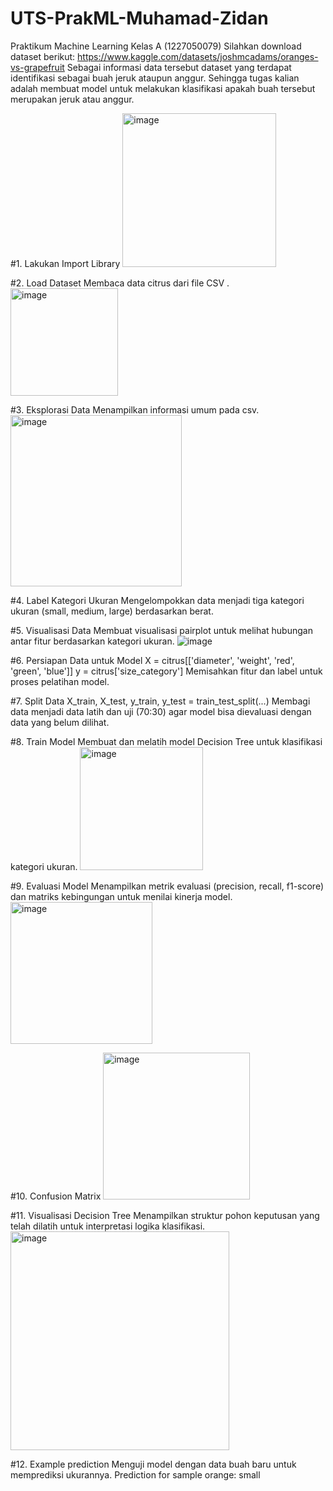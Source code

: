# UTS-PrakML-Muhamad-Zidan
Praktikum Machine Learning Kelas A (1227050079)
Silahkan download dataset berikut: https://www.kaggle.com/datasets/joshmcadams/oranges-vs-grapefruit
Sebagai informasi data tersebut dataset yang terdapat identifikasi sebagai buah jeruk ataupun anggur. Sehingga tugas kalian adalah membuat model untuk melakukan klasifikasi apakah buah tersebut merupakan jeruk atau anggur.

#1. Lakukan Import Library
<img width="246" alt="image" src="https://github.com/user-attachments/assets/106257c3-12c8-4f22-8ca3-f581b2818581" />

#2. Load Dataset
Membaca data citrus dari file CSV .
<img width="172" alt="image" src="https://github.com/user-attachments/assets/c858849d-1368-4113-86cb-2b48199dd935" />

#3. Eksplorasi Data
Menampilkan informasi umum pada csv.
<img width="274" alt="image" src="https://github.com/user-attachments/assets/32fa951b-65de-4ec4-95b1-29617b3587e0" />

#4. Label Kategori Ukuran
Mengelompokkan data menjadi tiga kategori ukuran (small, medium, large) berdasarkan berat.

#5. Visualisasi Data
Membuat visualisasi pairplot untuk melihat hubungan antar fitur berdasarkan kategori ukuran.
![image](https://github.com/user-attachments/assets/c941daf7-8515-4589-bdac-4f059286c99b)

#6. Persiapan Data untuk Model
X = citrus[['diameter', 'weight', 'red', 'green', 'blue']]
y = citrus['size_category']
Memisahkan fitur dan label untuk proses pelatihan model.

#7. Split Data
X_train, X_test, y_train, y_test = train_test_split(...)
Membagi data menjadi data latih dan uji (70:30) agar model bisa dievaluasi dengan data yang belum dilihat.

#8. Train Model
Membuat dan melatih model Decision Tree untuk klasifikasi kategori ukuran.
<img width="197" alt="image" src="https://github.com/user-attachments/assets/7b082281-df7f-486d-b9cd-a8d1ccad6b2f" />

#9.  Evaluasi Model
Menampilkan metrik evaluasi (precision, recall, f1-score) dan matriks kebingungan untuk menilai kinerja model.
<img width="227" alt="image" src="https://github.com/user-attachments/assets/caea9390-14c0-4717-90ae-bbdf288ff19f" />

#10. Confusion Matrix
<img width="235" alt="image" src="https://github.com/user-attachments/assets/429e10e7-49ee-4482-b0ab-a51ab1fa0312" />

#11. Visualisasi Decision Tree
Menampilkan struktur pohon keputusan yang telah dilatih untuk interpretasi logika klasifikasi.
<img width="350" alt="image" src="https://github.com/user-attachments/assets/0d7e25d7-d86e-48b7-a139-e51219cad69d" />

#12. Example prediction
Menguji model dengan data buah baru untuk memprediksi ukurannya.
Prediction for sample orange: small









